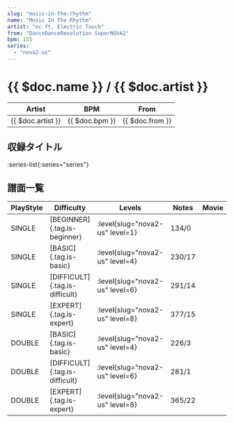 ```yaml
---
slug: "music-in-the-rhythm"
name: "Music In The Rhythm"
artist: "nc ft. Electric Touch"
from: "DanceDanceRevolution SuperNOVA2"
bpm: 155
series:
  - "nova2-us"
---
```


# {{ $doc.name }} / {{ $doc.artist }}

|Artist|BPM|From|
|------|---|----|
|{{ $doc.artist }}|{{ $doc.bpm }}|{{ $doc.from }}|

## 収録タイトル

:series-list{:series="series"}

## 譜面一覧

|PlayStyle|Difficulty|Levels|Notes|Movie|
|---------|----------|------|-----|-----|
|SINGLE|[BEGINNER]{.tag.is-beginner}|:level{slug="nova2-us" level=1}|134/0||
|SINGLE|[BASIC]{.tag.is-basic}|:level{slug="nova2-us" level=4}|230/17||
|SINGLE|[DIFFICULT]{.tag.is-difficult}|:level{slug="nova2-us" level=6}|291/14||
|SINGLE|[EXPERT]{.tag.is-expert}|:level{slug="nova2-us" level=8}|377/15||
|DOUBLE|[BASIC]{.tag.is-basic}|:level{slug="nova2-us" level=4}|226/3||
|DOUBLE|[DIFFICULT]{.tag.is-difficult}|:level{slug="nova2-us" level=6}|281/1||
|DOUBLE|[EXPERT]{.tag.is-expert}|:level{slug="nova2-us" level=8}|365/22||

